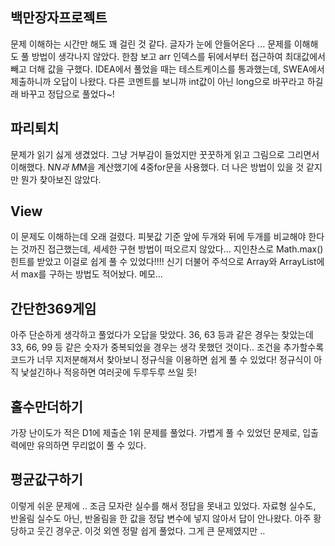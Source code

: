 ## 백만장자프로젝트

문제 이해하는 시간만 해도 꽤 걸린 것 같다. 글자가 눈에 안들어온다 ... 문제를 이해해도 풀 방법이 생각나지 않았다. 한참 보고 arr 인덱스를 뒤에서부터 접근하여 최대값에서 빼고 더해 값을 구했다. IDEA에서 풀었을 때는 테스트케이스를 통과했는데, SWEA에서 제출하니까 오답이 나왔다. 다른 코멘트를 보니까 int값이 아닌 long으로 바꾸라고 하길래 바꾸고 정답으로 풀었다~!

## 파리퇴치

문제가 읽기 싫게 생겼었다. 그냥 거부감이 들었지만 꿋꿋하게 읽고 그림으로 그리면서 이해했다. N*N과 M*M을 계산했기에 4중for문을 사용했다. 더 나은 방법이 있을 것 같지만 뭔가 찾아보진 않았다. 

## View

이 문제도 이해하는데 오래 걸렸다. 피봇값 기준 앞에 두개와 뒤에 두개를 비교해야 한다는 것까진 접근했는데, 세세한 구현 방법이 떠오르지 않았다... 지인찬스로 Math.max() 힌트를 받았고 이걸로 쉽게 풀 수 있었다!!!! 신기 더불어 주석으로 Array와 ArrayList에서 max를 구하는 방법도 적어놨다. 메모...

## 간단한369게임

아주 단순하게 생각하고 풀었다가 오답을 맞았다. 36, 63 등과 같은 경우는 찾았는데 33, 66, 99 등 같은 숫자가 중복되었을 경우는 생각 못했던 것이다.. 조건을 추가할수록 코드가 너무 지저분해져서 찾아보니 정규식을 이용하면 쉽게 풀 수 있었다! 정규식이 아직 낯설긴하나 적응하면 여러곳에 두루두루 쓰일 듯!

## 홀수만더하기

가장 난이도가 적은 D1에 제출순 1위 문제를 풀었다. 가볍게 풀 수 있었던 문제로, 입출력에만 유의하면 무리없이 풀 수 있다.

## 평균값구하기

이렇게 쉬운 문제에 .. 조금 모자란 실수를 해서 정답을 못내고 있었다. 자료형 실수도, 반올림 실수도 아닌, 반올림을 한 값을 정답 변수에 넣지 않아서 답이 안나왔다. 아주 황당하고 웃긴 경우군. 이것 외엔 정말 쉽게 풀었다. 그게 큰 문제였지만 ..